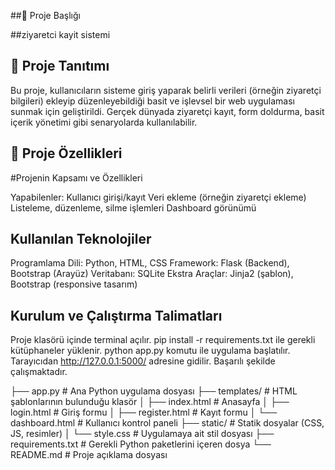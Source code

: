 ##📌 Proje Başlığı

##ziyaretci kayit sistemi

## 🧾 Proje Tanıtımı
Bu proje, kullanıcıların sisteme giriş yaparak belirli verileri (örneğin ziyaretçi bilgileri) ekleyip düzenleyebildiği
basit ve işlevsel bir web uygulaması sunmak için geliştirildi. 
Gerçek dünyada ziyaretçi kayıt, form doldurma, basit içerik yönetimi gibi senaryolarda kullanılabilir.

## 🚀 Proje Özellikleri

#Projenin Kapsamı ve Özellikleri

Yapabilenler:
Kullanıcı girişi/kayıt
Veri ekleme (örneğin ziyaretçi ekleme)
Listeleme, düzenleme, silme işlemleri
Dashboard görünümü

## Kullanılan Teknolojiler

Programlama Dili: Python, HTML, CSS
Framework: Flask (Backend), Bootstrap (Arayüz)
Veritabanı: SQLite
Ekstra Araçlar: Jinja2 (şablon), Bootstrap (responsive tasarım)

##  Kurulum ve Çalıştırma Talimatları

Proje klasörü içinde terminal açılır.
pip install -r requirements.txt ile gerekli kütüphaneler yüklenir.
python app.py komutu ile uygulama başlatılır.
Tarayıcıdan http://127.0.0.1:5000/ adresine gidilir.
Başarılı şekilde çalışmaktadır.

├── app.py # Ana Python uygulama dosyası
├── templates/ # HTML şablonlarının bulunduğu klasör
│ ├── index.html # Anasayfa
│ ├── login.html # Giriş formu
│ ├── register.html # Kayıt formu
│ └── dashboard.html # Kullanıcı kontrol paneli
├── static/ # Statik dosyalar (CSS, JS, resimler)
│ └── style.css # Uygulamaya ait stil dosyası
├── requirements.txt # Gerekli Python paketlerini içeren dosya
└── README.md # Proje açıklama dosyası

